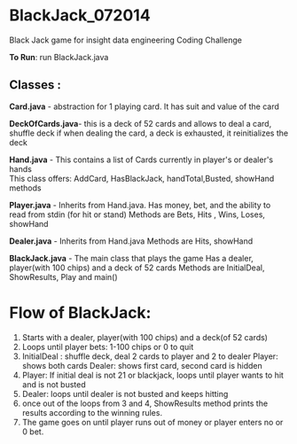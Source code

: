 BlackJack_072014
================

Black Jack game for insight data engineering Coding Challenge

**To Run**: run BlackJack.java

Classes :
-------
**Card.java**       - abstraction for  1 playing card. It has suit and value of the card

**DeckOfCards.java**- this is a deck of 52 cards and allows to deal a card, shuffle deck 
                    if when dealing the card, a deck is exhausted, it reinitializes the deck
                    
**Hand.java**       - This contains a list of Cards currently in player's or dealer's hands  
                    This class offers: AddCard, HasBlackJack, handTotal,Busted, showHand methods

**Player.java**     - Inherits from Hand.java. 
                    Has money, bet, and the ability to read from stdin (for hit or stand)
                    Methods are Bets, Hits , Wins, Loses, showHand
                    
**Dealer.java**     - Inherits from Hand.java
                    Methods are Hits, showHand
                    
**BlackJack.java**  - The main class that plays the game
                    Has a dealer, player(with 100 chips) and a deck of 52 cards
                    Methods are InitialDeal, ShowResults, Play and main()

Flow of BlackJack:
=================

1. Starts with a dealer, player(with 100 chips) and a deck(of 52 cards)
2. Loops until player bets: 1-100 chips or 0 to quit
3. InitialDeal : shuffle deck, deal 2 cards to player and 2 to dealer
                    Player: shows both cards
                    Dealer: shows first card, second card is hidden
3. Player: If initial deal is not 21 or blackjack, loops until player wants to hit and is not busted 
4. Dealer: loops until dealer is not busted and keeps hitting
5. once out of the loops from 3 and 4, ShowResults method prints the results according to the winning rules.
6. The game goes on until player runs out of money or player enters no or 0 bet.
